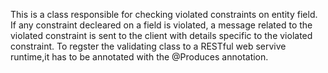 This is a class responsible for checking violated constraints on entity field. If any constraint decleared on a field is violated, a message related to the violated constraint is sent to the client with details specific to the violated constraint.
To regster the validating class to a RESTful web servive runtime,it has to be annotated with the @Produces annotation.
